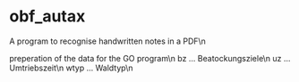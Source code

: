 # obf_autax
A program to recognise handwritten notes in a PDF\n

preperation of the data for the GO program\n
bz ... Beatockungsziele\n
uz ... Umtriebszeit\n
wtyp ... Waldtyp\n
